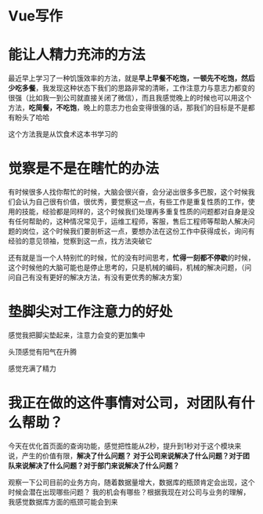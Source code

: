 # Vue写作



# 能让人精力充沛的方法



最近早上学习了一种饥饿效率的方法，就是**早上早餐不吃饱，一顿先不吃饱，然后少吃多餐**，我发现这种状态下我们的思路非常的清晰，工作注意力与意志力都变的很强（比如我一到公司就直接关闭了微信），而且我感觉晚上的时候也可以用这个方法，**吃简餐，不吃饱**，晚上的意志力也会变得很强的话，那我们的目标是不是都有盼头了哈哈



这个方法我是从饮食术这本书学习的



# 觉察是不是在瞎忙的办法

有时候很多人找你帮忙的时候，大脑会很兴奋，会分泌出很多多巴胺，这个时候我们会认为自己很有价值，很优秀，要觉察这一点，有些工作是重复性质的工作，使用的技能，经验都是同样的，这个时候我们处理再多重复性质的问题都对自身是没有任何帮助的，这种情况常见于，运维工程师，客服，售后工程师等帮助人解决问题的岗位，这个时候我们要剖析这一点，要想办法在这份工作中获得成长，询问有经验的意见领袖，觉察到这一点，找方法突破它

还有就是当一个人特别忙的时候，忙的没有时间思考，**忙得一刻都不停歇**的时候，这个时候他的大脑可能也是停止思考的，只是机械的编码，机械的解决问题，（问问自己有没有更好的解决方法，有没有更优秀的解决方案）



 

# 垫脚尖对工作注意力的好处

感觉我把脚尖垫起来，注意力会变的更加集中

头顶感觉有阳气在升腾

感觉充满了精力

# 我正在做的这件事情对公司，对团队有什么帮助？



今天在优化首页面的查询功能，感觉把性能从2秒，提升到1秒对于这个模块来说，产生的价值有限，**解决了什么问题？ 对于公司来说解决了什么问题？对于团队来说解决了什么问题？对于部门来说解决了什么问题？**



观察一下公司目前的业务方向，随着数据量增大，数据库的瓶颈肯定会出现，这个时候会潜在出现哪些问题？ 我的机会有哪些？根据我现在对公司与业务的理解，我感觉数据库方面的瓶颈可能会到来